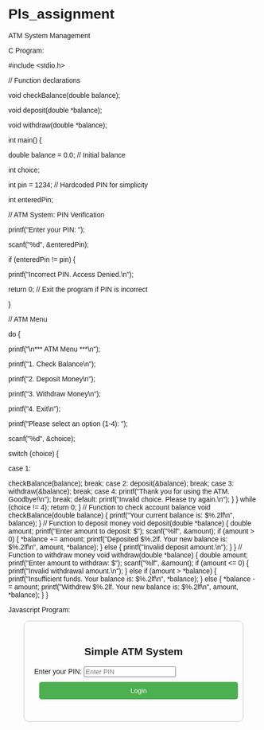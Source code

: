 # Pls_assignment


ATM System Management

C Program: 


#include <stdio.h> 

// Function declarations 

void checkBalance(double balance); 

void deposit(double *balance); 

void withdraw(double *balance); 

int main() { 

 double balance = 0.0; // Initial balance 
 
 int choice; 
 
 int pin = 1234; // Hardcoded PIN for simplicity 
 
 int enteredPin; 
 
 // ATM System: PIN Verification 
 
 printf("Enter your PIN: "); 
 
 scanf("%d", &enteredPin);
 
 if (enteredPin != pin) { 
 
 printf("Incorrect PIN. Access Denied.\n");
 
 return 0; // Exit the program if PIN is incorrect 
 
 } 
 
 // ATM Menu
 
 do { 
 
 printf("\n*** ATM Menu ***\n");
 
 printf("1. Check Balance\n"); 
 
 printf("2. Deposit Money\n"); 
 
 printf("3. Withdraw Money\n"); 
 
 printf("4. Exit\n"); 
 
 printf("Please select an option (1-4): "); 
 
 scanf("%d", &choice); 
 
 switch (choice) { 
 
 case 1: 
 
 checkBalance(balance); 
 break; 
 case 2: 
 deposit(&balance); 
 break; 
 case 3: 
 withdraw(&balance); 
 break; 
 case 4: 
 printf("Thank you for using the ATM. Goodbye!\n");  break; 
 default: 
 printf("Invalid choice. Please try again.\n");  } 
 } while (choice != 4);
 return 0; 
} 
// Function to check account balance 
void checkBalance(double balance) { 
 printf("Your current balance is: $%.2lf\n", balance); 
} 
// Function to deposit money 
void deposit(double *balance) { 
 double amount; 
 printf("Enter amount to deposit: $"); 
 scanf("%lf", &amount); 
 if (amount > 0) { 
 *balance += amount; 
 printf("Deposited $%.2lf. Your new balance is: $%.2lf\n", amount, *balance);  } else { 
 printf("Invalid deposit amount.\n"); 
 } 
} 
// Function to withdraw money 
void withdraw(double *balance) { 
 double amount; 
 printf("Enter amount to withdraw: $"); 
 scanf("%lf", &amount);
 if (amount <= 0) { 
 printf("Invalid withdrawal amount.\n"); 
 } else if (amount > *balance) { 
 printf("Insufficient funds. Your balance is: $%.2lf\n", *balance);  } else { 
 *balance -= amount; 
 printf("Withdrew $%.2lf. Your new balance is: $%.2lf\n", amount, *balance);  } 
} 






Javascript Program: 



<!DOCTYPE html> 
<html lang="en"> 
<head> 
 <meta charset="UTF-8"> 
 <meta name="viewport" content="width=device-width, initial-scale=1.0">  <title>Simple ATM System</title>
 <style> 
 body { 
 font-family: Arial, sans-serif;  padding: 20px; 
 } 
 .container { 
 max-width: 400px; 
 margin: 0 auto; 
 padding: 20px; 
 border: 1px solid #ccc;  border-radius: 10px;  } 
 .container h2 { 
 text-align: center; 
 } 
 .btn { 
 padding: 10px; 
 margin: 10px; 
 width: 100%; 
 background-color: #4CAF50;  color: white; 
 border: none; 
 cursor: pointer; 
 border-radius: 5px; 
 } 
 .btn:hover { 
 background-color: #45a049;
 } 
 .error { 
 color: red; 
 } 
 .info { 
 color: green; 
 } 
 </style> 
</head> 
<body> 
 <div class="container"> 
 <h2>Simple ATM System</h2> 
 <div id="atm-container"> 
 <label for="pin">Enter your PIN:</label> 
 <input type="password" id="pin" placeholder="Enter PIN" required>  <button class="btn" onclick="login()">Login</button> 
 <p id="login-error" class="error"></p> 
 </div> 
 <div id="atm-menu" style="display:none;"> 
 <p id="balance-display"></p> 
 <button class="btn" onclick="checkBalance()">Check Balance</button>  <button class="btn" onclick="depositMoney()">Deposit Money</button>  <button class="btn" onclick="withdrawMoney()">Withdraw Money</button>  <button class="btn" onclick="logout()">Logout</button>  </div>
 </div> 
 <script> 
 let balance = 0; // Initial balance 
 const pinCode = "1234"; // Hardcoded PIN for simplicity 
 // Function to login and validate the PIN 
 function login() { 
 const enteredPin = document.getElementById("pin").value;  const loginError = document.getElementById("login-error"); 
 if (enteredPin === pinCode) { 
 // Hide login and show ATM menu 
 document.getElementById("atm-container").style.display = "none";  document.getElementById("atm-menu").style.display = "block";  updateBalanceDisplay(); 
 } else { 
 loginError.textContent = "Incorrect PIN. Please try again.";  } 
 } 
 // Function to display the current balance 
 function updateBalanceDisplay() { 
 document.getElementById("balance-display").textContent = `Current Balance:  $${balance.toFixed(2)}`; 
 }
 // Function to check balance 
 function checkBalance() { 
 updateBalanceDisplay(); 
 } 
 // Function to deposit money 
 function depositMoney() { 
 const amount = parseFloat(prompt("Enter amount to deposit:"));  if (amount > 0) { 
 balance += amount; 
 updateBalanceDisplay(); 
 alert(`You have successfully deposited $${amount.toFixed(2)}.`);  } else { 
 alert("Invalid deposit amount."); 
 } 
 } 
 // Function to withdraw money 
 function withdrawMoney() { 
 const amount = parseFloat(prompt("Enter amount to withdraw:"));  if (amount <= 0) { 
 alert("Invalid withdrawal amount."); 
 } else if (amount > balance) { 
 alert("Insufficient balance."); 
 } else { 
 balance -= amount; 
 updateBalanceDisplay();
 alert(`You have successfully withdrawn $${amount.toFixed(2)}.`);  } 
 } 
 // Function to logout and reset the system 
 function logout() { 
 balance = 0; // Reset balance 
 document.getElementById("atm-container").style.display = "block"; // Show login  document.getElementById("atm-menu").style.display = "none"; // Hide ATM menu  document.getElementById("pin").value = ""; // Clear PIN input  } 
 </script> 
</body> 
</html>
